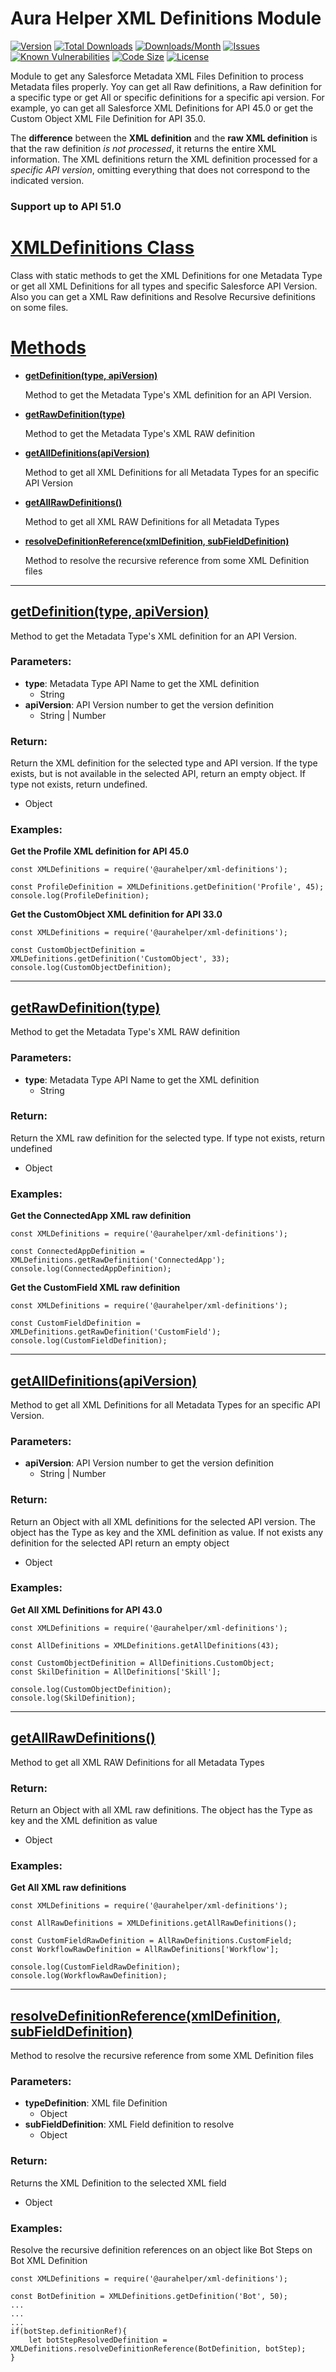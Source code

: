 # **Aura Helper XML Definitions Module**

[![Version](https://img.shields.io/npm/v/@aurahelper/xml-definitions?logo=npm)](https://www.npmjs.com/package/@aurahelper/xml-definitions)
[![Total Downloads](https://img.shields.io/npm/dt/@aurahelper/xml-definitions?logo=npm)](https://www.npmjs.com/package/@aurahelper/xml-definitions)
[![Downloads/Month](https://img.shields.io/npm/dm/@aurahelper/xml-definitions?logo=npm)](https://www.npmjs.com/package/@aurahelper/xml-definitions)
[![Issues](https://img.shields.io/github/issues/jjlongoria/aura-helper-xml-definitions)](https://github.com/JJLongoria/aura-helper-xml-definitions/issues)
[![Known Vulnerabilities](https://snyk.io/test/github/JJLongoria/aura-helper-xml-definitions/badge.svg)](https://snyk.io/test/github/JJLongoria/aura-helper-xml-definitions)
[![Code Size](https://img.shields.io/github/languages/code-size/jjlongoria/aura-helper-xml-definitions)](https://github.com/JJLongoria/aura-helper-xml-definitions)
[![License](https://img.shields.io/github/license/jjlongoria/aura-helper-xml-definitions?logo=github)](https://github.com/JJLongoria/aura-helper-xml-definitions/blob/master/LICENSE)

Module to get any Salesforce Metadata XML Files Definition to process Metadata files properly. Yoy can get all Raw definitions, a Raw definition for a specific type or get All or specific definitions for a specific api version. For example, yo can get all Salesforce XML Definitions for API 45.0 or get the Custom Object XML File Definition for API 35.0.

The **difference** between the **XML definition** and the **raw XML definition** is that the raw definition *is not processed*, it returns the entire XML information. The XML definitions return the XML definition processed for a *specific API version*, omitting everything that does not correspond to the indicated version.

### **Support up to API 51.0**

# [**XMLDefinitions Class**](#xmldefinitions-class)
Class with static methods to get the XML Definitions for one Metadata Type or get all XML Definitions for all types and specific Salesforce API Version. Also you can get a XML Raw definitions and Resolve Recursive definitions on some files. 

# [**Methods**](#xmldefinitions-methods)
  - [**getDefinition(type, apiVersion)**](#getdefinitiontype-apiversion)

    Method to get the Metadata Type's XML definition for an API Version.

  - [**getRawDefinition(type)**](#getrawdefinitiontype)
 
    Method to get the Metadata Type's XML RAW definition

  - [**getAllDefinitions(apiVersion)**](#getalldefinitionsapiversion)
  
    Method to get all XML Definitions for all Metadata Types for an specific API Version

  - [**getAllRawDefinitions()**](#getallrawdefinitions)

    Method to get all XML RAW Definitions for all Metadata Types
    
  - [**resolveDefinitionReference(xmlDefinition, subFieldDefinition)**](#resolvedefinitionreferencexmldefinition-subfielddefinition)

    Method to resolve the recursive reference from some XML Definition files

---

## [**getDefinition(type, apiVersion)**](#getdefinitiontype-apiversion)
Method to get the Metadata Type's XML definition for an API Version.

### **Parameters:**
  - **type**: Metadata Type API Name to get the XML definition
    - String 
  - **apiVersion**: API Version number to get the version definition
    - String | Number
   
### **Return:**
Return the XML definition for the selected type and API version. If the type exists, but is not available in the selected API, return an empty object. If type not exists, return undefined.
- Object
    
### **Examples:**
**Get the Profile XML definition for API 45.0**

    const XMLDefinitions = require('@aurahelper/xml-definitions');

    const ProfileDefinition = XMLDefinitions.getDefinition('Profile', 45);
    console.log(ProfileDefinition);

**Get the CustomObject XML definition for API 33.0**

    const XMLDefinitions = require('@aurahelper/xml-definitions');

    const CustomObjectDefinition = XMLDefinitions.getDefinition('CustomObject', 33);
    console.log(CustomObjectDefinition);    
---
## [**getRawDefinition(type)**](#getrawdefinitiontype)
Method to get the Metadata Type's XML RAW definition

### **Parameters:**
  - **type**: Metadata Type API Name to get the XML definition
      - String 
### **Return:**
Return the XML raw definition for the selected type. If type not exists, return undefined
- Object

### **Examples:**
**Get the ConnectedApp XML raw definition**

    const XMLDefinitions = require('@aurahelper/xml-definitions');

    const ConnectedAppDefinition = XMLDefinitions.getRawDefinition('ConnectedApp');
    console.log(ConnectedAppDefinition);

**Get the CustomField XML raw definition**

    const XMLDefinitions = require('@aurahelper/xml-definitions');

    const CustomFieldDefinition = XMLDefinitions.getRawDefinition('CustomField');
    console.log(CustomFieldDefinition);

---
## [**getAllDefinitions(apiVersion)**](#getalldefinitionsapiversion)
Method to get all XML Definitions for all Metadata Types for an specific API Version.

### **Parameters:**
  - **apiVersion**: API Version number to get the version definition
    - String | Number 
### **Return:**
Return an Object with all XML definitions for the selected API version. The object has the Type as key and the XML definition as value. If not exists any definition for the selected API return an empty object
- Object

### **Examples:**
**Get All XML Definitions for API 43.0**

    const XMLDefinitions = require('@aurahelper/xml-definitions');

    const AllDefinitions = XMLDefinitions.getAllDefinitions(43);

    const CustomObjectDefinition = AllDefinitions.CustomObject;
    const SkilDefinition = AllDefinitions['Skill'];

    console.log(CustomObjectDefinition);
    console.log(SkilDefinition);

---
## [**getAllRawDefinitions()**](#getallrawdefinitions)
Method to get all XML RAW Definitions for all Metadata Types

### **Return:**
Return an Object with all XML raw definitions. The object has the Type as key and the XML definition as value
- Object

### **Examples:**
**Get All XML raw definitions**

    const XMLDefinitions = require('@aurahelper/xml-definitions');

    const AllRawDefinitions = XMLDefinitions.getAllRawDefinitions();

    const CustomFieldRawDefinition = AllRawDefinitions.CustomField;
    const WorkflowRawDefinition = AllRawDefinitions['Workflow'];

    console.log(CustomFieldRawDefinition);
    console.log(WorkflowRawDefinition);

---
## [**resolveDefinitionReference(xmlDefinition, subFieldDefinition)**](#resolvedefinitionreferencexmldefinition-subfielddefinition)
Method to resolve the recursive reference from some XML Definition files

### **Parameters:**
  - **typeDefinition**: XML file Definition
    -  Object 
  - **subFieldDefinition**: XML Field definition to resolve
    - Object 
   
### **Return:**
Returns the XML Definition to the selected XML field
- Object
    
### **Examples:**
Resolve the recursive definition references on an object like Bot Steps on Bot XML Definition

    const XMLDefinitions = require('@aurahelper/xml-definitions');

    const BotDefinition = XMLDefinitions.getDefinition('Bot', 50);
    ...
    ...
    ...
    if(botStep.definitionRef){
        let botStepResolvedDefinition = XMLDefinitions.resolveDefinitionReference(BotDefinition, botStep);
    }

